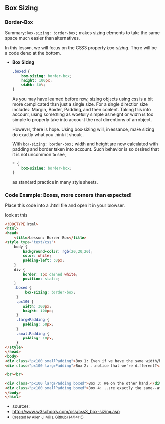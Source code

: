 ## Box Sizing
### Border-Box

Summary: `box-sizing: border-box;` makes sizing elements to take the same space much easier than alternatives.

In this lesson, we will focus on the CSS3 property *box-sizing*. There will be a code demo at the bottom.

* **Box Sizing**

    ```css
    .boxed {
        box-sizing: border-box;
        height: 100px;
        width: 50%;
    }
    ```
  As you may have learned before now, sizing objects using css is a bit more complicated than just a single size. For a single direction size includes: Margin, Border, Padding, and then content. Taking this into account, using something as woefully simple as height or width is too simple to properly take into account the real dimentions of an object.

  However, there is hope. Using box-sizing will, in essance, make sizing do exactly what you think it should.

  With `box-sizing: border-box;` width and height are now calculated with padding and border taken into account. Such behavior is so desired that it is not uncommon to see,
    ```css
    * {
        box-sizing: border-box;
    }
    ```
  as standard practice in many style sheets.

### Code Example: Boxes, more corners than expected!

Place this code into a .html file and open it in your browser.

look at this

```html
<!DOCTYPE html>
<html>
<head>
    <title>Lesson: Border Box</title>
<style type="text/css">
    body {
        background-color: rgb(20,20,20);
        color: white;
        padding-left: 50px;
    }
    div {
        border: 1px dashed white;
        position: static;
    }
    .boxed {
         box-sizing: border-box;
     }
     .px100 {
        width: 300px;
        height: 100px;
     }
     .largePadding {
        padding: 50px;
     }
     .smallPadding {
        padding: 10px;
     }
</style>
</head>
<body>
<div class="px100 smallPadding">Box 1: Even if we have the same width/height,</div>
<div class="px100 largePadding">Box 2: ..notice that we're different?</div>

<br><br>

<div class="px100 largePadding boxed">Box 3: We on the other hand,</div>
<div class="px100 smallPadding boxed">Box 4: ..are exactly the same--at least on the outside.</div>
</body>
</html>
```

* sources: 
 * http://www.w3schools.com/css/css3_box-sizing.asp
* <small>Created by Allen J. Mills,[(Github)](https://github.com/FelixVicis) (4/14/16)<small>